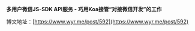 **多用户微信JS-SDK API服务 - 巧用Koa接管“对接微信开发”的工作**

博文地址：[https://www.wyr.me/post/592](https://www.wyr.me/post/592)

